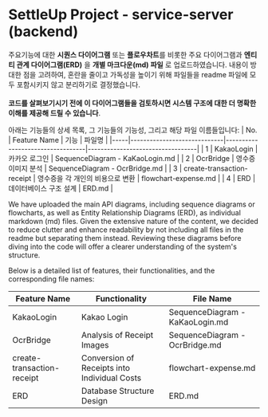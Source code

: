 # SettleUp Project - **service-server (backend)**

주요기능에 대한 **시퀀스 다이어그램** 또는 **플로우차트**를 비롯한 주요 다이어그램과 **엔티티 관계 다이어그램(ERD)** 을 **개별 마크다운(md) 파일** 로 업로드하였습니다.
내용이 방대한 점을 고려하여, 혼란을 줄이고 가독성을 높이기 위해 파일들을 readme 파일에 모두 포함시키지 않고 분리하기로 결정했습니다. </br></br>
**코드를 살펴보기시기 전에 이 다이어그램들을 검토하시면 시스템 구조에 대한 더 명확한 이해를 제공해 드릴 수 있습니다**.

아래는 기능들의 상세 목록, 그 기능들의 기능성, 그리고 해당 파일 이름들입니다: 
| No. | Feature Name                | 기능                             | 파일명                           |
|-----|-----------------------------|----------------------------------|----------------------------------|
| 1   | KakaoLogin                  | 카카오 로그인                     | SequenceDiagram - KaKaoLogin.md  |
| 2   | OcrBridge                   | 영수증 이미지 분석                | SequenceDiagram - OcrBridge.md   |
| 3   | create-transaction-receipt  | 영수증을 각 개인의 비용으로 변환 | flowchart-expense.md             |
| 4   | ERD                         | 데이터베이스 구조 설계           | ERD.md           |



We have uploaded the main API diagrams, including sequence diagrams or flowcharts, as well as Entity Relationship Diagrams (ERD), as individual markdown (md) files. Given the extensive nature of the content, we decided to reduce clutter and enhance readability by not including all files in the readme but separating them instead. Reviewing these diagrams before diving into the code will offer a clearer understanding of the system's structure.

Below is a detailed list of features, their functionalities, and the corresponding file names:

| Feature Name               | Functionality                                | File Name                         |
|----------------------------|----------------------------------------------|-----------------------------------|
| KakaoLogin                 | Kakao Login                                  | SequenceDiagram - KaKaoLogin.md   |
| OcrBridge                  | Analysis of Receipt Images                   | SequenceDiagram - OcrBridge.md    |
| create-transaction-receipt | Conversion of Receipts into Individual Costs | flowchart-expense.md              |
| ERD                        | Database Structure Design                    | ERD.md    |
